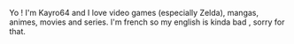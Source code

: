 Yo ! I'm Kayro64 and I love video games (especially Zelda), mangas, animes, movies and series. I'm french so my english is kinda bad , sorry for that.
